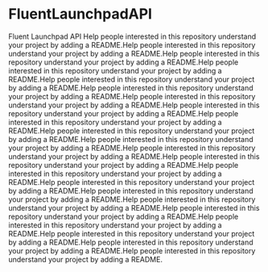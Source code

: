 # FluentLaunchpadAPI
Fluent Launchpad API
Help people interested in this repository understand your project by adding a README.Help people interested in this repository understand your project by adding a README.Help people interested in this repository understand your project by adding a README.Help people interested in this repository understand your project by adding a README.Help people interested in this repository understand your project by adding a README.Help people interested in this repository understand your project by adding a README.Help people interested in this repository understand your project by adding a README.Help people interested in this repository understand your project by adding a README.Help people interested in this repository understand your project by adding a README.Help people interested in this repository understand your project by adding a README.Help people interested in this repository understand your project by adding a README.Help people interested in this repository understand your project by adding a README.Help people interested in this repository understand your project by adding a README.Help people interested in this repository understand your project by adding a README.Help people interested in this repository understand your project by adding a README.Help people interested in this repository understand your project by adding a README.Help people interested in this repository understand your project by adding a README.Help people interested in this repository understand your project by adding a README.Help people interested in this repository understand your project by adding a README.Help people interested in this repository understand your project by adding a README.Help people interested in this repository understand your project by adding a README.Help people interested in this repository understand your project by adding a README.
